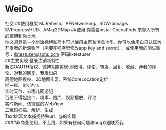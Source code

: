 # WeiDo
社交
##使用框架
MJRefresh、AFNetworking、SDWebImage、SVProgressHUD、AMap2DMap
##使用
你需要install CocoaPods 来导入所有的框架到你本地  
你必须登录一个新浪微博账号才可以使用主页和消息功能，你可以使用自己认证为开发者的新浪账号（需要在程序里修改app key and secret），    或使用我的测试账号：llxtestuser@sohu.com  密码llxtestuser  
##主要实现
  登录注销新特性   
  新浪OAUTH授权、微博功能实现:刷微博、评论、转发、回复、收藏、@我的评论、对我的回复、我发出的    
  高德地图授权、2D地图实现、系统CoreLocation定位  
  摇一摇、附近的人  
  实时天气、去哪儿网游记  
  百思不得姐接口、糗事、图片、视频播放、评论  
  实时新闻、仿微信的WebView  
  二维码扫描、解析、生成  
  Textkit富文本捕捉特殊url、@的实现  
####非商业使用，不上线，如果有任何问题和bug欢迎联系我

